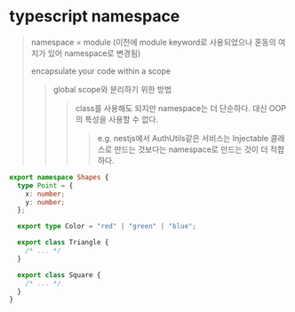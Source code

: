 # typescript namespace

> namespace = module (이전에 module keyword로 사용되었으나 혼동의 여지가 있어 namespace로 변경됨)
>
> encapsulate your code within a scope
>
> > global scope와 분리하기 위한 방법
> >
> > > class를 사용해도 되지만 namespace는 더 단순하다. 대신 OOP의 특성을 사용할 수 없다.
> > >
> > > > e.g. nestjs에서 AuthUtils같은 서비스는 Injectable 클래스로 만드는 것보다는 namespace로 만드는 것이 더 적합하다.

```ts
export namespace Shapes {
  type Point = {
    x: number;
    y: number;
  };

  export type Color = "red" | "green" | "blue";

  export class Triangle {
    /* ... */
  }

  export class Square {
    /* ... */
  }
}
```
